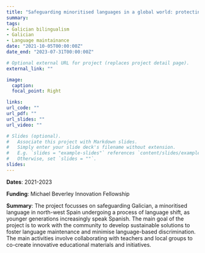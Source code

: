 ```yaml
---
title: "Safeguarding minoritised languages in a global world: protecting and promoting the Galician language."
summary: 
tags:
- Galician bilingualism
- Galician
- Language maintainance
date: "2021-10-05T00:00:00Z"
date_end: "2023-07-31T00:00:00Z"

# Optional external URL for project (replaces project detail page).
external_link: ""

image: 
  caption:
  focal_point: Right

links:
url_code: ""
url_pdf: ""
url_slides: ""
url_video: ""

# Slides (optional).
#   Associate this project with Markdown slides.
#   Simply enter your slide deck's filename without extension.
#   E.g. `slides = "example-slides"` references `content/slides/example-slides.md`.
#   Otherwise, set `slides = ""`.
slides: 
---
```

**Dates**: 2021-2023

**Funding**: Michael Beverley Innovation Fellowship

**Summary**: The project focusses on safeguarding Galician, a minoritised language in north-west Spain undergoing a process of language shift, as younger generations increasingly speak Spanish. The main goal of the project is to work with the community to develop sustainable solutions to foster language maintenance and minimise language-based discrimination. The main activities involve collaborating with teachers and local groups to co-create innovative educational materials and initiatives.
